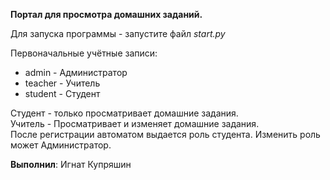 **Портал для просмотра домашних заданий.**

Для запуска программы - запустите файл _start.py_

Первоначальные учётные записи:
* admin - Администратор
* teacher - Учитель
* student - Студент

Студент - только просматривает домашние задания.  
Учитель - Просматривает и изменяет домашние задания.  
После регистрации автоматом выдается роль студента. Изменить роль может Администратор.

**Выполнил**: Игнат Купряшин